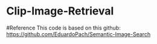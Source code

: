 # Clip-Image-Retrieval

#Reference
This code is based on this github: https://github.com/EduardoPach/Semantic-Image-Search
